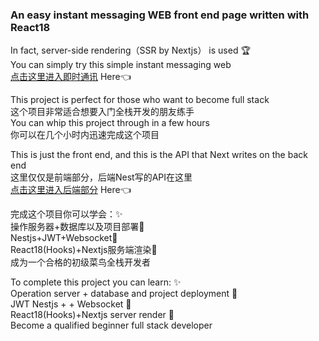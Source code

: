 ### An easy instant messaging WEB front end page written with React18
In fact, server-side rendering（SSR by Nextjs） is used 🏆<br>
You can simply try this simple instant messaging web <br>
[点击这里进入即时通讯](http://101.43.191.122:3001)  Here👈


This project is perfect for those who want to become full stack<br>
这个项目非常适合想要入门全栈开发的朋友练手<br>
You can whip this project through in a few hours<br>
你可以在几个小时内迅速完成这个项目

This is just the front end, and this is the API that Next writes on the back end<br>
这里仅仅是前端部分，后端Nest写的API在这里<br>
[点击这里进入后端部分](https://github.com/BoyYangzai/Instant-messaging-Nest)  Here👈

完成这个项目你可以学会：✨<br>
操作服务器+数据库以及项目部署💪<br>
Nestjs+JWT+Websocket💪<br>
React18(Hooks)+Nextjs服务端渲染💪<br>
成为一个合格的初级菜鸟全栈开发者

To complete this project you can learn: ✨<br>
Operation server + database and project deployment 💪<br>
JWT Nestjs + + Websocket 💪<br>
React18(Hooks)+Nextjs server render 💪<br>
Become a qualified beginner full stack developer
<br>